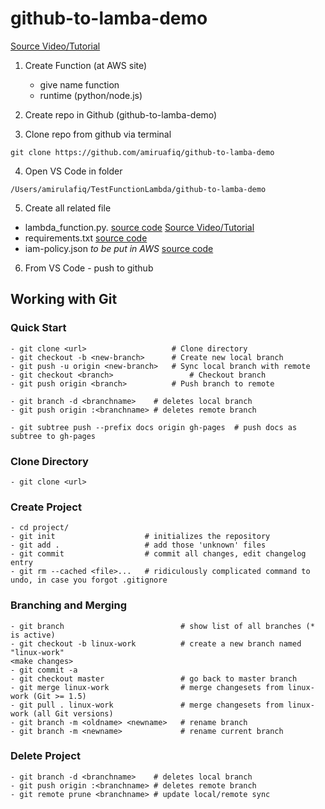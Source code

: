 # github-to-lamba-demo
[Source Video/Tutorial](https://www.youtube.com/watch?v=AmHZxULclLQ&t=132s)

1) Create Function (at AWS site)
    - give name function
    - runtime (python/node.js)
    
2) Create repo in Github (github-to-lamba-demo)
3) Clone repo from github via terminal
```
git clone https://github.com/amiruafiq/github-to-lamba-demo
```
4) Open VS Code in folder
```
/Users/amirulafiq/TestFunctionLambda/github-to-lamba-demo
```
5) Create all related file 

- lambda_function.py. [source code](https://github.com/felixyu9/github-to-lambda-demo/blob/main/lambda_function.py)
[Source Video/Tutorial](https://www.youtube.com/watch?v=AmHZxULclLQ&t=132s)
- requirements.txt [source code](https://github.com/felixyu9/github-to-lambda-demo/blob/main/requirements.txt)
- iam-policy.json *to be put in AWS* [source code](https://github.com/felixyu9/github-to-lambda-demo/blob/main/iam-policy.json)



6) From VS Code - push to github
## Working with Git

### Quick Start
```
- git clone <url> 					# Clone directory
- git checkout -b <new-branch> 		# Create new local branch
- git push -u origin <new-branch> 	# Sync local branch with remote
- git checkout <branch> 				# Checkout branch
- git push origin <branch> 			# Push branch to remote

- git branch -d <branchname>   	# deletes local branch
- git push origin :<branchname>	# deletes remote branch

- git subtree push --prefix docs origin gh-pages  # push docs as subtree to gh-pages
```


### Clone Directory
```
- git clone <url>
```


### Create Project
```
- cd project/
- git init                    # initializes the repository
- git add .                   # add those 'unknown' files
- git commit                  # commit all changes, edit changelog entry
- git rm --cached <file>...   # ridiculously complicated command to undo, in case you forgot .gitignore
```


### Branching and Merging
```
- git branch                          # show list of all branches (* is active)
- git checkout -b linux-work          # create a new branch named "linux-work"
<make changes>
- git commit -a
- git checkout master                 # go back to master branch
- git merge linux-work                # merge changesets from linux-work (Git >= 1.5)
- git pull . linux-work               # merge changesets from linux-work (all Git versions)
- git branch -m <oldname> <newname>   # rename branch
- git branch -m <newname>             # rename current branch
```


### Delete Project
```
- git branch -d <branchname>   	# deletes local branch
- git push origin :<branchname>	# deletes remote branch
- git remote prune <branchname>	# update local/remote sync
```
